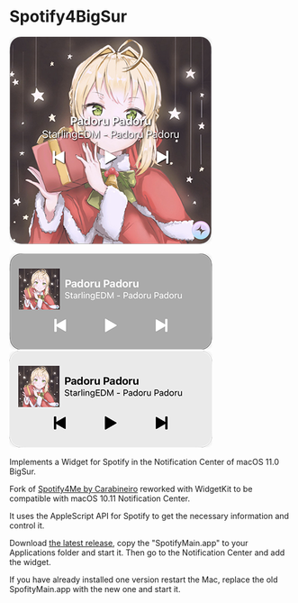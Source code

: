 # Spotify4BigSur

![large](large.png)

![medium dark](medium_dark.png) ![medium light](medium_light.png)

Implements a Widget for Spotify in the Notification Center of macOS 11.0 BigSur.

Fork of [Spotify4Me by Carabineiro](https://github.com/carabina/Spotify4Me) reworked with WidgetKit to be compatible with macOS 10.11 Notification Center.

It uses the AppleScript API for Spotify to get the necessary information and control it.

Download [the latest release](https://github.com/fabiusBile/Spotify4BigSur/releases/latest), copy the "SpotifyMain.app" to your Applications folder and start it. Then go to the Notification Center and add the widget.

If you have already installed one version restart the Mac, replace the old SpofityMain.app with the new one and start it.

